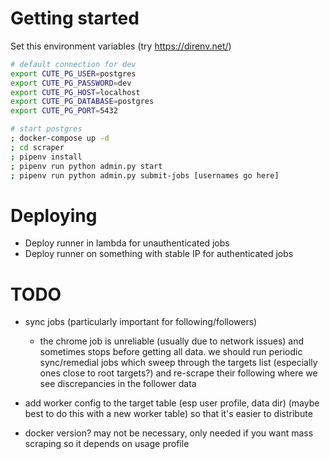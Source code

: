 # Getting started

Set this environment variables (try https://direnv.net/)

```bash
# default connection for dev
export CUTE_PG_USER=postgres
export CUTE_PG_PASSWORD=dev
export CUTE_PG_HOST=localhost
export CUTE_PG_DATABASE=postgres
export CUTE_PG_PORT=5432
```

```bash
# start postgres
; docker-compose up -d
; cd scraper
; pipenv install
; pipenv run python admin.py start
; pipenv run python admin.py submit-jobs [usernames go here]
```

# Deploying

- Deploy runner in lambda for unauthenticated jobs
- Deploy runner on something with stable IP for authenticated jobs

# TODO

- sync jobs (particularly important for following/followers)

  - the chrome job is unreliable (usually due to network issues) and sometimes
    stops before getting all data. we should run periodic sync/remedial jobs
    which sweep through the targets list (especially ones close to root
    targets?) and re-scrape their following where we see discrepancies in the
    follower data

- add worker config to the target table (esp user profile, data dir) (maybe
  best to do this with a new worker table) so that it's easier to distribute

- docker version? may not be necessary, only needed if you want mass scraping
  so it depends on usage profile
